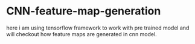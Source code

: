 # CNN-feature-map-generation
here i am using tensorflow framework to work with pre trained model and will checkout how feature maps are generated in cnn model.
